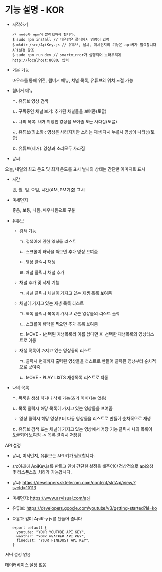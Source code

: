 # 기능 설명 - KOR

- 시작하기

      // node와 npm이 깔려있어야 합니다.
      $ sudo npm install // 다운받은 폴더에서 명령어 입력
      $ mkdir /src/ApiKey.js // 유튜브, 날씨, 미세먼지의 기능은 api키가 필요합니다 API설정 참조
      $ sudo npm run dev // smartmirror가 실행되며 브라우저에  http://localhost:8080/ 입력

- 기본 기능

  마우스를 통해 위젯, 햄버거 메뉴, 채널 목록, 유튜브의 위치 조절 가능

- 햄버거 메뉴

  ㄱ. 유튜브 영상 검색

  ㄴ. 구독중인 채널 보기: 추가된 채널들을 보여줌(토글)

  ㄷ. 나의 목록: 내가 저장한 영상을 보여줌 또는 사라짐(토글)

  ㄹ. 유튜브(최소화): 영상은 사라지지만 소리는 재생 다시 누를시 영상이 나타남(토글)

  ㅁ. 유튜브(제거): 영상과 소리모두 사라짐


- 날씨

 오늘, 내일의 최고 온도 및 최저 온도를 표시
 날씨의 상태는 간단한 이미지로 표시

- 시간

  년, 월, 일, 요일, 시간(AM, PM기준) 표시

- 미세먼지

  좋음, 보통, 나쁨, 매우나쁨으로 구분

- 유튜브
  - 검색 기능

    ㄱ. 검색어에 관한 영상들 리스트

    ㄴ. 스크롤이 바닥을 찍으면 추가 영상 보여줌

    ㄷ. 영상 클릭시 재생

    ㄹ. 채널 클릭시 채널 추가

  - 채널 추가 및 삭제 기능

    ㄱ. 채널 클릭시 채널이 가지고 있는 재생 목록 보여줌

  - 채널이 가지고 있는 재생 목록 리스트

    ㄱ. 목록 클릭시 목록이 가지고 있는 영상들의 리스트 출력

    ㄴ. 스크롤이 바닥을 찍으면 추가 목록 보여줌

    ㄷ. MOVE - (선택된 재생목록의 이름 없다면 X) 선택한 재생목록의 영상리스트로 이동

  - 재생 목록이 가지고 있는 영상들의 리스트

    ㄱ. 클릭시 현재까지 출력된 영상들을 리스트로 만들어 클릭된 영상부터 순차적으로 보여줌

    ㄴ. MOVE - PLAY LISTS 재생목록 리스트로 이동

 - 나의 목록

    ㄱ. 목록을 생성 하거나 삭제 가능(초기 이미지는 없음)

    ㄴ. 목록 클릭시 해당 목록이 가지고 있는 영상들을 보여줌

      - 영상 클릭시 해당 영상부터 다음 영상들을 리스트로 만들어 순차적으로 재생

    ㄷ. 유튜브 검색 또는 채널이 가지고 있는 영상에서 저장 기능 클릭시 나의 목록이 토글되어 보여짐 -> 목록 클릭시 저장됨

API 설정
 - 날씨, 미세먼지, 유튜브는 API 키가 필요합니다.
 - src아래에 ApiKey.js를 만들고 안에 간단한 설정을 해주어야 정상적으로 api요청 및 리스폰스값 처리가 가능합니다.
 - 날씨: https://developers.sktelecom.com/content/sktApi/view/?svcId=10113

 - 미세먼지: https://www.airvisual.com/api

 - 유튜브: https://developers.google.com/youtube/v3/getting-started?hl=ko

 - 다음과 같이 ApiKey.js를 만들어 줍니다.

       export default {
         youtube: "YOUR YOUTUBE API KEY",
         weather: "YOUR WEATHER API KEY",
         finedust: "YOUR FINEDUST API KEY",
       }


서버 설정 없음

데이터베이스 설정 없음
